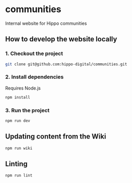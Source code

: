 # communities
Internal website for Hippo communities

## How to develop the website locally

### 1. Checkout the project

```bash
git clone git@github.com:hippo-digital/communities.git
```

### 2. Install dependencies

Requires Node.js

```bash
npm install
```

### 3. Run the project

```bash
npm run dev
```

## Updating content from the Wiki

```bash
npm run wiki
```

## Linting

```bash
npm run lint
```
